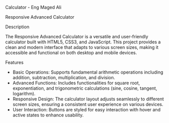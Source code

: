  Calculator - Eng Maged Ali

  Responsive Advanced Calculator

 Description

The Responsive Advanced Calculator  is a versatile and user-friendly calculator built with HTML5, CSS3, and JavaScript. This project provides a clean and modern interface that adapts to various screen sizes, making it accessible and functional on both desktop and mobile devices.

 Features

- Basic Operations: Supports fundamental arithmetic operations including addition, subtraction, multiplication, and division.
- Advanced Functions: Includes functionalities for square root, exponentiation, and trigonometric calculations (sine, cosine, tangent, logarithm).
- Responsive Design: The calculator layout adjusts seamlessly to different screen sizes, ensuring a consistent user experience on various devices.
- User Interaction: Buttons are styled for easy interaction with hover and active states to enhance usability.

